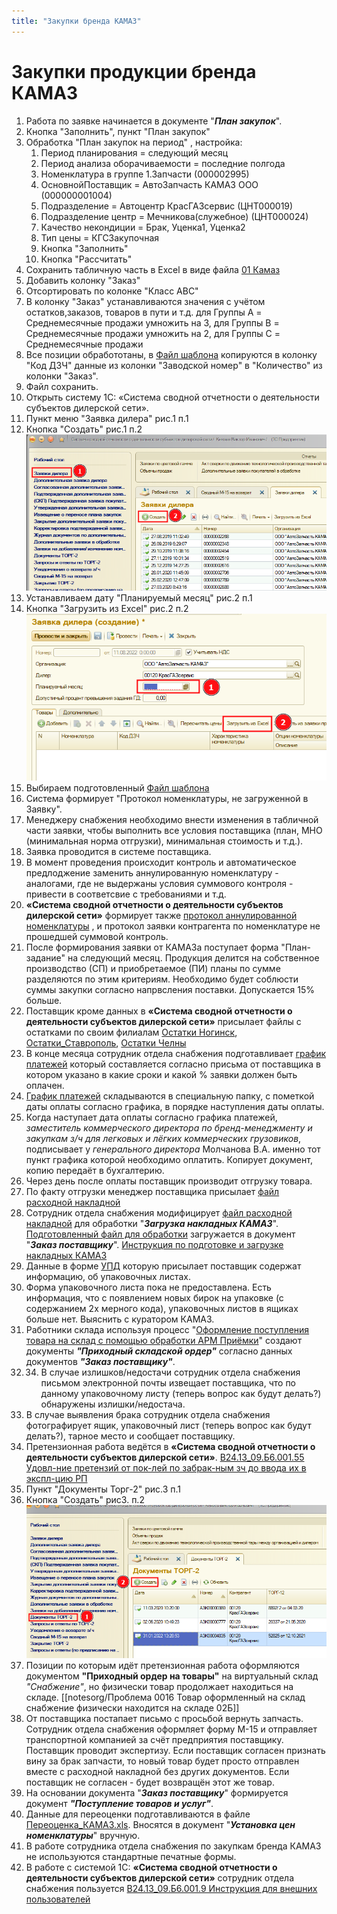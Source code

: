 ```yaml
---
title: "Закупки бренда КАМАЗ"
---
```


# Закупки продукции бренда КАМАЗ

1. Работа по заявке начинается в документе "***План закупок***".
2. Кнопка "Заполнить", пункт "План закупок"
3. Обработка "План закупок на период" , настройка:
	1. Период планирования = следующий месяц
	2. Период анализа оборачиваемости = последние полгода
	3. Номенклатура в группе 1.Запчасти (000002995)
	4. ОсновнойПоставщик = АвтоЗапчасть КАМАЗ ООО (000000001004)
	5. Подразделение = Автоцентр КрасГАЗсервис (ЦНТ000019)
	6. Подразделение центр = Мечникова(служебное) (ЦНТ000024)
	7. Качество некондиции = Брак, Уценка1, Уценка2
	8. Тип цены = КГСЗакупочная
	9. Кнопка "Заполнить"
	10. Кнопка "Рассчитать"
4. Сохранить табличную часть в Excel в виде файла [01 Камаз](_attach/01_Подготовка_заявки_Камаз.xls) 
5. Добавить колонку "Заказ" 
6.  Отсортировать по колонке "Класс ABC"
7. В колонку "Заказ" устанавливаются значения с учётом остатков,заказов, товаров в пути и т.д. для Группы A = Среднемесячные продажи умножить на 3, для Группы B = Среднемесячные продажи умножить на 2, для Группы C = Среднемесячные продажи 
8. Все позиции обработотаны, в [Файл шаблона](_attach/02_Шаблон_для_заливки_Камаз.xls) копируются в колонку "Код ДЗЧ" данные из колонки "Заводской номер" в "Количество" из колонки "Заказ". 
9. Файл сохранить.
10. Открыть систему 1С: «Система сводной отчетности о деятельности субъектов дилерской сети». 
11. Пункт меню "Заявка дилера" рис.1 п.1
12. Кнопка "Создать" рис.1 п.2
![](_attach/20220811110417.png)
13. Устанавливаем дату "Планируемый месяц" рис.2 п.1
14. Кнопка "Загрузить из Excel" рис.2 п.2
![](_attach/20220811115906.png)
15. Выбираем подготовленный [Файл шаблона](_attach/02_Шаблон_для_заливки_Камаз.xls) 
16. Система формирует "Протокол номенклатуры, не загруженной в Заявку".
17. Менеджеру снабжения необходимо внести изменения в табличной части заявки,  чтобы выполнить все условия поставщика (план, МНО (минимальная норма отгрузки), минимальная стоимость и т.д.).
18. Заявка проводится в системе поставщика.
19. В момент проведения происходит контроль и автоматическое предлоджение заменить аннулированную номенклатуру - аналогами, где не выдержаны условия суммового контроля - привести в соответсвие с требованиями и т.д.
20. **«Система сводной отчетности о деятельности субъектов дилерской сети»** формирует также [протокол аннулированной номенклатуры](_attach/03_Протокол_аннулированной_номенклатуры.xlsx) , и протокол заявки контрагента по номенклатуре не прошедшей суммовой контроль.
21. После формирования заявки от КАМАЗа поступает форма "План-задание" на следующий месяц. Продукция делится на собственное производство (СП) и приобретаемое (ПИ) планы по сумме разделяются по этим критериям. Необходимо будет соблюсти суммы закупки согласно напрвсления поставки. Допускается 15% больше.
22. Поставщик кроме данных в **«Система сводной отчетности о деятельности субъектов дилерской сети»** присылает файлы с остатками по своим филиалам [Остатки Ногинск](_attach/Остатки_Ногинск_05.08..xls), [Остатки_Ставрополь](_attach/Остатки_Ставрополь_05.08..xls), [Остатки Челны](_attach/Остатки_Челны_05.08..xls) 
23.  В конце месяца сотрудник отдела снабжения подготавливает [график платежей](_attach/Оплата_АЗК_Кемерово_0722.odt) который составляется согласно присьма от поставщика в котором указано в какие сроки и какой % заявки должен быть оплачен.
24. [График платежей](_attach/Оплата_АЗК_Кемерово_0722.odt) складываются в специальную папку, с пометкой даты оплаты согласно графика, в порядке наступления даты оплаты.
25. Когда наступает дата оплаты согласно графика платежей, *заместитель коммерческого директора по бренд-менеджменту и закупкам з/ч для легковых и лёгких коммерческих грузовиков*, подписывает у *генерального директора* Молчанова В.А. именно тот пункт графика которой необходимо оплатить. Копирует документ, копию передаёт в бухгалтерию.
26. Через день после оплаты поставщик производит отгрузку товара.
28. По факту отгрузки менеджер поставщика присылает [файл расходной накладной](_attach/Расходная_накладная_КАМАЗ_от_поставщика.xls)
29. Сотрудник отдела снабжения модифицирует [файл расходной накладной](_attach/Расходная_накладная_КАМАЗ_от_поставщика.xls) для обработки "***Загрузка накладных КАМАЗ***". [Подготовленный файл для обработки](_attach/Расходная_накладная_КАМАЗ_подготовленная_к_загрузке.xls) загружается в документ "***Заказ поставщику***". [Инструкция по подготовке и загрузке накладных КАМАЗ](_attach/Инструкция_по_загрузке_накладных_КАМАЗ.docx)
30. Данные в форме [УПД](_attach/Поступление_№40053_от_07.07.22.pdf) которую присылает поставщик содержат информацию, об упаковочных листах.
31. Форма упаковочного листа пока не предоставлена. Есть информация, что с появлением новых бирок на упаковке (с содержанием 2х мерного кода), упаковочных листов в ящиках больше нет. Выяснить с куратором КАМАЗ.
32. Работники склада используя процесс "[Оформление поступления товара на склад с помощью обработки АРМ Приёмки](notesorg/Оформление%20поступления%20товара%20на%20склад%20с%20помощью%20обработки%20АРМ%20Приёмки.md)" создают документы ***"Приходный складской ордер"*** согласно данных документов ***"Заказ поставщику"***.
33. 34. В случае излишков/недостачи сотрудник отдела снабжения письмом электронной почты извещает поставщика, что по данному упаковочному листу (теперь вопрос как будут делать?) обнаружены излишки/недостача.
34. В случае выявления брака сотрудник отдела снабжения фотографирует ящик, упаковочный лист (теперь вопрос как будут делать?), тарное место и сообщает поставщику.
35. Претензионная работа ведётся в **«Система сводной отчетности о деятельности субъектов дилерской сети»**. [В24.13_09.Б6.001.55 Удовл-ние претензий от пок-лей по забрак-ным зч до ввода их в экспл-цию РП](_attach/В24.13_09.Б6.001.55_Удовл-ние_претензий_от_пок-лей_по_забрак-ным_зч_до_ввода_их_в_экспл-цию_РП.docx)
37. Пункт "Документы Торг-2" рис.3 п.1
38. Кнопка "Создать" рис3. п.2   ![](_attach/20220822163425.png)
39. Позиции по которым идёт претензионная работа оформляются документом **"Приходный ордер на товары"** на виртуальный склад *"Снабжение"*, но физически товар продолжает находиться на складе. [[notesorg/Проблема 0016 Товар оформленный на склад снабжение физически находится на складе 02Б]]
40. От поставщика постапает письмо с просьбой вернуть запчасть. Сотрудник отдела снабжения оформляет форму М-15 и отправляет транспортной компанией за счёт предприятия поставщику. Поставщик проводит экспертизу. Если поставщик согласен признать вину за брак запчасти, то новый товар будет просто отправлен вместе с расходной накладной без других документов. Если поставщик не согласен - будет возвращён этот же товар.
43. На основании документа "***Заказ поставщику***" формируется документ ***"Поступление товаров и услуг"***.
44. Данные для переоценки подготавливаются в файле  [Переоценка_КАМАЗ.xls](_attachments/ПЕРЕОЦЕНКА_КАМАЗ.xls). Вносятся в документ "***Установка цен номенклатуры***" вручную. 
45. В работе сотрудника отдела снабжения по закупкам бренда КАМАЗ не используются стандартные печатные формы.
46. В работе с системой 1С: **«Система сводной отчетности о деятельности субъектов дилерской сети»** сотрудник отдела снабжения пользуется [В24.13_09.Б6.001.9 Инструкция для внешних пользователей](_attachments/В24.13_09.Б6.001.9_Инструкция_для_внешних_пользователей.docx) 